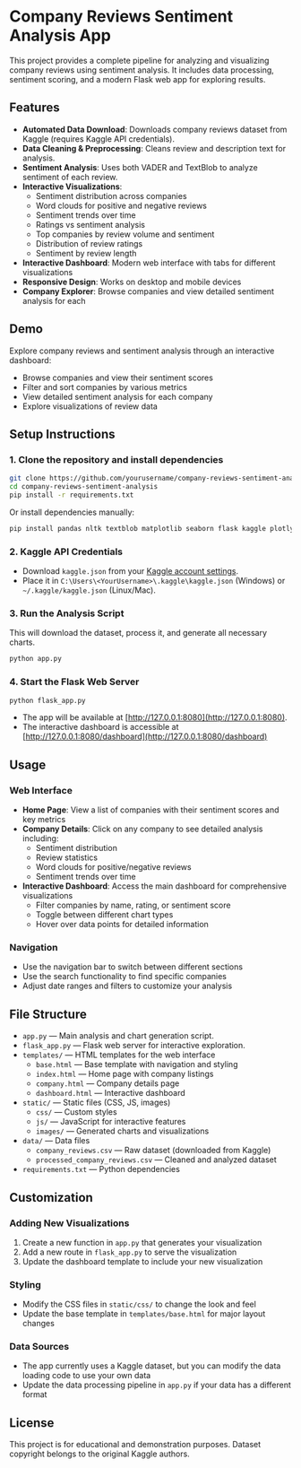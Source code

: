 # Company Reviews Sentiment Analysis App

This project provides a complete pipeline for analyzing and visualizing company reviews using sentiment analysis. It includes data processing, sentiment scoring, and a modern Flask web app for exploring results.

## Features
- **Automated Data Download**: Downloads company reviews dataset from Kaggle (requires Kaggle API credentials).
- **Data Cleaning & Preprocessing**: Cleans review and description text for analysis.
- **Sentiment Analysis**: Uses both VADER and TextBlob to analyze sentiment of each review.
- **Interactive Visualizations**:
  - Sentiment distribution across companies
  - Word clouds for positive and negative reviews
  - Sentiment trends over time
  - Ratings vs sentiment analysis
  - Top companies by review volume and sentiment
  - Distribution of review ratings
  - Sentiment by review length
- **Interactive Dashboard**: Modern web interface with tabs for different visualizations
- **Responsive Design**: Works on desktop and mobile devices
- **Company Explorer**: Browse companies and view detailed sentiment analysis for each

## Demo

Explore company reviews and sentiment analysis through an interactive dashboard:
- Browse companies and view their sentiment scores
- Filter and sort companies by various metrics
- View detailed sentiment analysis for each company
- Explore visualizations of review data

## Setup Instructions

### 1. Clone the repository and install dependencies
```bash
git clone https://github.com/yourusername/company-reviews-sentiment-analysis.git
cd company-reviews-sentiment-analysis
pip install -r requirements.txt
```

Or install dependencies manually:
```bash
pip install pandas nltk textblob matplotlib seaborn flask kaggle plotly wordcloud
```

### 2. Kaggle API Credentials
- Download `kaggle.json` from your [Kaggle account settings](https://www.kaggle.com/settings).
- Place it in `C:\Users\<YourUsername>\.kaggle\kaggle.json` (Windows) or `~/.kaggle/kaggle.json` (Linux/Mac).

### 3. Run the Analysis Script
This will download the dataset, process it, and generate all necessary charts.
```bash
python app.py
```

### 4. Start the Flask Web Server
```bash
python flask_app.py
```

- The app will be available at [http://127.0.0.1:8080](http://127.0.0.1:8080).
- The interactive dashboard is accessible at [http://127.0.0.1:8080/dashboard](http://127.0.0.1:8080/dashboard)

## Usage

### Web Interface
- **Home Page**: View a list of companies with their sentiment scores and key metrics
- **Company Details**: Click on any company to see detailed analysis including:
  - Sentiment distribution
  - Review statistics
  - Word clouds for positive/negative reviews
  - Sentiment trends over time
- **Interactive Dashboard**: Access the main dashboard for comprehensive visualizations
  - Filter companies by name, rating, or sentiment score
  - Toggle between different chart types
  - Hover over data points for detailed information

### Navigation
- Use the navigation bar to switch between different sections
- Use the search functionality to find specific companies
- Adjust date ranges and filters to customize your analysis

## File Structure
- `app.py` — Main analysis and chart generation script.
- `flask_app.py` — Flask web server for interactive exploration.
- `templates/` — HTML templates for the web interface
  - `base.html` — Base template with navigation and styling
  - `index.html` — Home page with company listings
  - `company.html` — Company details page
  - `dashboard.html` — Interactive dashboard
- `static/` — Static files (CSS, JS, images)
  - `css/` — Custom styles
  - `js/` — JavaScript for interactive features
  - `images/` — Generated charts and visualizations
- `data/` — Data files
  - `company_reviews.csv` — Raw dataset (downloaded from Kaggle)
  - `processed_company_reviews.csv` — Cleaned and analyzed dataset
- `requirements.txt` — Python dependencies

## Customization

### Adding New Visualizations
1. Create a new function in `app.py` that generates your visualization
2. Add a new route in `flask_app.py` to serve the visualization
3. Update the dashboard template to include your new visualization

### Styling
- Modify the CSS files in `static/css/` to change the look and feel
- Update the base template in `templates/base.html` for major layout changes

### Data Sources
- The app currently uses a Kaggle dataset, but you can modify the data loading code to use your own data
- Update the data processing pipeline in `app.py` if your data has a different format

## License
This project is for educational and demonstration purposes. Dataset copyright belongs to the original Kaggle authors.

